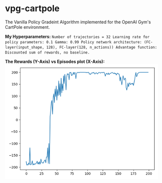 # vpg-cartpole
The Vanilla Policy Gradeint Algorithm implemented for the OpenAI Gym's CartPole environment.

**My Hyperparameters:**
`Number of trajectories = 32
Learning rate for policy parameters: 0.1
Gamma: 0.99
Policy network architecture: (FC-layer(input_shape, 128), FC-layer(128, n_actions))
Advantage function: Discounted sum of rewards, no baseline.`



**The Rewards (Y-Axis) vs Episodes plot (X-Axis):**
![PLOT](/myplot.png)

